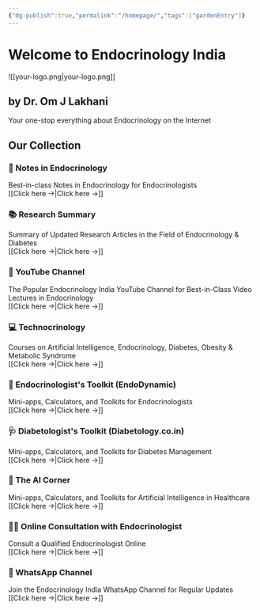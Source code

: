 ```yaml
---
{"dg-publish":true,"permalink":"/homepage/","tags":["gardenEntry"]}
---
```



# Welcome to Endocrinology India



![[your-logo.png\|your-logo.png]]

## by Dr. Om J Lakhani

Your one-stop everything about Endocrinology on the Internet 

## Our Collection

### 📝 Notes in Endocrinology
Best-in-class Notes in Endocrinology for Endocrinologists  
[[Click here →\|Click here →]]

### 📚 Research Summary
Summary of Updated Research Articles in the Field of Endocrinology & Diabetes  
[[Click here →\|Click here →]]

### 🎥 YouTube Channel
The Popular Endocrinology India YouTube Channel for Best-in-Class Video Lectures in Endocrinology  
[[Click here →\|Click here →]]

### 💻 Technocrinology
Courses on Artificial Intelligence, Endocrinology, Diabetes, Obesity & Metabolic Syndrome  
[[Click here →\|Click here →]]

### 🔧 Endocrinologist's Toolkit (EndoDynamic)
Mini-apps, Calculators, and Toolkits for Endocrinologists  
[[Click here →\|Click here →]]

### 🩺 Diabetologist's Toolkit (Diabetology.co.in)
Mini-apps, Calculators, and Toolkits for Diabetes Management  
[[Click here →\|Click here →]]

### 🤖 The AI Corner
Mini-apps, Calculators, and Toolkits for Artificial Intelligence in Healthcare  
[[Click here →\|Click here →]]

### 👨‍⚕️ Online Consultation with Endocrinologist
Consult a Qualified Endocrinologist Online  
[[Click here →\|Click here →]]

### 📱 WhatsApp Channel
Join the Endocrinology India WhatsApp Channel for Regular Updates  
[[Click here →\|Click here →]]